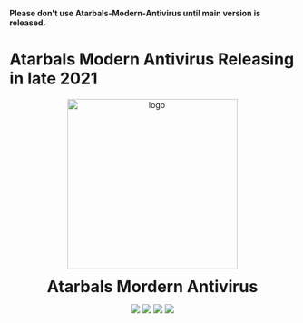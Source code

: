 **Please don't use Atarbals-Modern-Antivirus until main version is released.**
# Atarbals Modern Antivirus Releasing in late 2021
<p align="center">
  <img width="300" src="https://user-images.githubusercontent.com/90396120/134889303-1b835d90-7e62-4060-9e0f-8e3a3885778e.png" alt="logo">
  <h1 align="center" style="margin: 0 auto 0 auto;">Atarbals Mordern Antivirus</h1>
</p>

 <p align="center">
   <img src="https://img.shields.io/badge/Open%20Source-Atarbals%20Antivirus%20for%20all-brightgreen">
   <img src="https://img.shields.io/badge/Atarbals%20Antivirus-With%20Mordern%20UI-skyblue">
   <img src="https://img.shields.io/badge/Support-24%2F7-brightgreen">
   <img src="https://img.shields.io/badge/Product%20Updates-On%20schedule-lightblue">
 </p>


